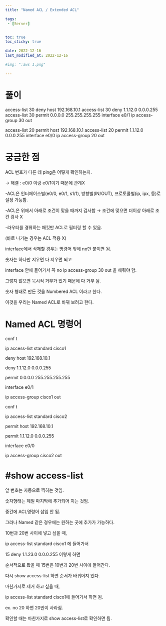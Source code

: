 ```yaml
---
title: "Named ACL / Extended ACL"

tags:
 - [Server]


toc: true
toc_sticky: true

date: 2022-12-16
last_modified_at: 2022-12-16

#img: ":aws 1.png"

---
```


<!-- outline-start -->


# 풀이

access-list 30 deny host 192.168.10.1
access-list 30 deny 1.1.12.0 0.0.0.255
access-list 30 permit 0.0.0.0 255.255.255.255
interface e0/1
ip access-group 30 out

access-list 20 permit host 192.168.10.1
access-list 20 permit 1.1.12.0 0.0.0.255
interface e0/0
ip access-group 20 out

# 궁금한 점

ACL 번호가 다른 데 ping은 어떻게 확인하는지.

→ 해결 : e0/0 이랑 e0/1이기 때문에 관계X








-ACL은 인터페이스별(e0/0, e0/1, s1/1), 방향별(IN/OUT), 프로토콜별(ip, ipx, 등)로 설정 가능함.

-ACL은 위에서 아래로 조건이 맞을 때까지 검사함 → 조건에 맞으면 더이상 아래로 조건 검사 X

-라우터를 경류하는 패킷만 ACL로 필터링 할 수 있음.

(바로 나가는 경우는 ACL 적용 X)

interface에서 삭제할 경우는 명령어 앞에 no만 붙이면 됨.

숫자는 하나만 지우면 다 지우면 되고

interface 안에 들어가서 꼭 no ip access-group 30 out 을 해줘야 함.

그렇지 않으면 묵시적 거부가 있기 때문에 다 거부 됨.

숫자 형태로 만든 것을 Numbered ACL 이라고 한다.

이것을 우리는 Named ACL로 바꿔 보려고 한다.

# Named ACL 명령어

conf t

ip access-list standard cisco1

deny host 192.168.10.1

deny 1.1.12.0 0.0.0.255

permit 0.0.0.0 255.255.255.255

interface e0/1

ip access-group cisco1 out

conf t

ip access-list standard cisco2

permit host 192.168.10.1

permit 1.1.12.0 0.0.0.255

interface e0/0

ip access-group cisco2 out

# #show access-list



앞 번호는 자동으로 찍히는 것임.

숫자형태는 제일 마지막에 추가되어 지는 것임. 

중간에 ACL명령어 삽입 안 됨.

그러나 Named 같은 경우에는 원하는 곳에 추가가 가능하다.

10번과 20번 사이에 넣고 싶을 때,

ip access-list standard cisco1 에 들어가서

15 deny 1.1.23.0 0.0.0.255 이렇게 하면

순서적으로 봤을 때 15번은 10번과 20번 사이에 들어간다.

다시 show access-list 하면 순서가 바뀌어져 있다.


마찬가지로 제거 하고 싶을 때,

ip access-list standard cisco1에 들어가서 하면 됨.

ex. no 20 하면 20번이 사라짐.

확인할 때는 마찬가지로 show access-list로 확인하면 됨.